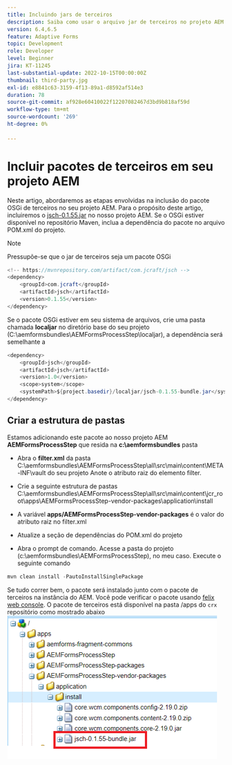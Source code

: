 ```yaml
---
title: Incluindo jars de terceiros
description: Saiba como usar o arquivo jar de terceiros no projeto AEM
version: 6.4,6.5
feature: Adaptive Forms
topic: Development
role: Developer
level: Beginner
jira: KT-11245
last-substantial-update: 2022-10-15T00:00:00Z
thumbnail: third-party.jpg
exl-id: e8841c63-3159-4f13-89a1-d8592af514e3
duration: 78
source-git-commit: af928e60410022f12207082467d3bd9b818af59d
workflow-type: tm+mt
source-wordcount: '269'
ht-degree: 0%

---
```


# Incluir pacotes de terceiros em seu projeto AEM

Neste artigo, abordaremos as etapas envolvidas na inclusão do pacote OSGi de terceiros no seu projeto AEM. Para o propósito deste artigo, incluiremos o [jsch-0.1.55.jar](https://repo1.maven.org/maven2/com/jcraft/jsch/0.1.55/jsch-0.1.55.jar) no nosso projeto AEM.  Se o OSGi estiver disponível no repositório Maven, inclua a dependência do pacote no arquivo POM.xml do projeto.

>[!NOTE]
> Pressupõe-se que o jar de terceiros seja um pacote OSGi

```java
<!-- https://mvnrepository.com/artifact/com.jcraft/jsch -->
<dependency>
    <groupId>com.jcraft</groupId>
    <artifactId>jsch</artifactId>
    <version>0.1.55</version>
</dependency>
```

Se o pacote OSGi estiver em seu sistema de arquivos, crie uma pasta chamada **localjar** no diretório base do seu projeto (C:\aemformsbundles\AEMFormsProcessStep\localjar), a dependência será semelhante a

```java
<dependency>
    <groupId>jsch</groupId>
    <artifactId>jsch</artifactId>
    <version>1.0</version>
    <scope>system</scope>
    <systemPath>${project.basedir}/localjar/jsch-0.1.55-bundle.jar</systemPath>
</dependency>
```

## Criar a estrutura de pastas

Estamos adicionando este pacote ao nosso projeto AEM **AEMFormsProcessStep** que resida na **c:\aemformsbundles** pasta

* Abra o **filter.xml** da pasta C:\aemformsbundles\AEMFormsProcessStep\all\src\main\content\META-INF\vault do seu projeto Anote o atributo raiz do elemento filter.

* Crie a seguinte estrutura de pastas C:\aemformsbundles\AEMFormsProcessStep\all\src\main\content\jcr_root\apps\AEMFormsProcessStep-vendor-packages\application\install
* A variável **apps/AEMFormsProcessStep-vendor-packages** é o valor do atributo raiz no filter.xml
* Atualize a seção de dependências do POM.xml do projeto
* Abra o prompt de comando. Acesse a pasta do projeto (c:\aemformsbundles\AEMFormsProcessStep), no meu caso. Execute o seguinte comando

```java
mvn clean install -PautoInstallSinglePackage
```

Se tudo correr bem, o pacote será instalado junto com o pacote de terceiros na instância do AEM. Você pode verificar o pacote usando [felix web console](http://localhost:4502/system/console/bundles). O pacote de terceiros está disponível na pasta /apps do `crx` repositório como mostrado abaixo
![terceiros](assets/custom-bundle1.png)
